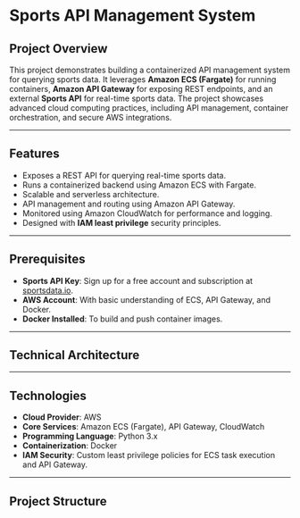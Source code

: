 # Sports API Management System

## **Project Overview**
This project demonstrates building a containerized API management system for querying sports data. It leverages **Amazon ECS (Fargate)** for running containers, **Amazon API Gateway** for exposing REST endpoints, and an external **Sports API** for real-time sports data. The project showcases advanced cloud computing practices, including API management, container orchestration, and secure AWS integrations.

---

## **Features**
- Exposes a REST API for querying real-time sports data.
- Runs a containerized backend using Amazon ECS with Fargate.
- Scalable and serverless architecture.
- API management and routing using Amazon API Gateway.
- Monitored using Amazon CloudWatch for performance and logging.
- Designed with **IAM least privilege** security principles.

---

## **Prerequisites**
- **Sports API Key**: Sign up for a free account and subscription at [sportsdata.io](https://sportsdata.io).
- **AWS Account**: With basic understanding of ECS, API Gateway, and Docker.
- **Docker Installed**: To build and push container images.

---

## **Technical Architecture**


---

## **Technologies**
- **Cloud Provider**: AWS
- **Core Services**: Amazon ECS (Fargate), API Gateway, CloudWatch
- **Programming Language**: Python 3.x
- **Containerization**: Docker
- **IAM Security**: Custom least privilege policies for ECS task execution and API Gateway.

---

## **Project Structure**
